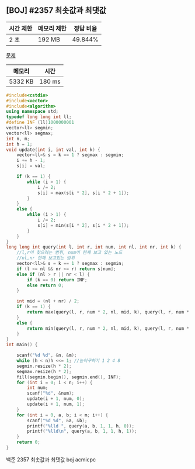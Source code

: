 ## [BOJ] #2357 최솟값과 최댓값

| 시간 제한 | 메모리 제한 | 정답 비율 |
| --------- | ----------- | --------- |
| 2 초      | 192 MB      | 49.844%   |

[문제](https://www.acmicpc.net/problem/2357)



| 메모리  | 시간   |
| ------- | ------ |
| 5332 KB | 180 ms |

```c++
#include<cstdio>
#include<vector>
#include<algorithm>
using namespace std;
typedef long long int ll;
#define INF (ll)1000000001
vector<ll> segmin;
vector<ll> segmax;
int n, m;
int h = 1;
void update(int i, int val, int k) {
	vector<ll>& s = k == 1 ? segmax : segmin;
	i += h - 1;
	s[i] = val;

	if (k == 1) {
		while (i > 1) {
			i /= 2;
			s[i] = max(s[i * 2], s[i * 2 + 1]);
		}
	}
	else {
		while (i > 1) {
			i /= 2;
			s[i] = min(s[i * 2], s[i * 2 + 1]);
		}
	}
}
long long int query(int l, int r, int num, int nl, int nr, int k) {
	//l,r이 찾으려는 범위, num이 현재 보고 있는 노드
	//nl,nr 현재 보고있는 범위
	vector<ll>& s = k == 1 ? segmax : segmin;
	if (l <= nl && nr <= r) return s[num];
	else if (nl > r || nr < l) {
		if (k == 0) return INF;
		else return 0;
	}

	int mid = (nl + nr) / 2;
	if (k == 1) {
		return max(query(l, r, num * 2, nl, mid, k), query(l, r, num * 2 + 1, mid + 1, nr, k));
	}
	else {
		return min(query(l, r, num * 2, nl, mid, k), query(l, r, num * 2 + 1, mid + 1, nr, k));
	}
}
int main() {

	scanf("%d %d", &n, &m);
	while (h < n)h <<= 1; //높이구하기 1 2 4 8
	segmin.resize(h * 2);
	segmax.resize(h * 2);
	fill(segmin.begin(), segmin.end(), INF);
	for (int i = 0; i < n; i++) {
		int num;
		scanf("%d", &num);
		update(i + 1, num, 0);
		update(i + 1, num, 1);
	}
	for (int i = 0, a, b; i < m; i++) {
		scanf("%d %d", &a, &b);
		printf("%lld ", query(a, b, 1, 1, h, 0));
		printf("%lld\n", query(a, b, 1, 1, h, 1));
	}
	return 0;
}
```





백준 2357 최솟값과 최댓값 boj acmicpc

